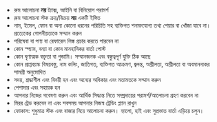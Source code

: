 - রুম আলোচনা **নয়** ট্যাক্স, আইনি বা বিনিয়োগ পরামর্শ
- রুম আলোচনা স্টক ক্রয়/বিক্রয় **নয়** একটি ইঙ্গিত
- নাম, ইমেল, ফোন বা অন্য কোনো ধরনের পরিচিতি সহ ব্যক্তিগত শনাক্তযোগ্য তথ্য শেয়ার বা খোঁজা যাবে না। প্রত্যেকের গোপনীয়তাকে সম্মান করুন
- পরিষেবা বা পণ্য বা রেফারেল লিঙ্ক প্রচার করতে পারবেন না
- কোন স্প্যাম, বন্যা বা কোন মানহানিকর বার্তা পোস্ট
- কোন ঘৃণাত্মক বক্তৃতা বা গুন্ডামি। সম্মানজনক এবং বন্ধুত্বপূর্ণ যুক্তি ঠিক আছে
- কোন প্রাপ্তবয়স্ক বিষয়বস্তু, নাম কলিং, জাতিগত, ব্যক্তিগত আক্রমণ, জ্বলন্ত, অশ্লীলতা, অশ্লীলতা বা অবমাননাকর সামগ্রী অনুমোদিত
- সদয়, শ্রদ্ধাশীল এবং বিনয়ী হন এবং অন্যের অধিকার এবং মতামতকে সম্মান করুন
- পেশাদার এবং সহায়ক হন
- আপনার নিজের গবেষণা করুন এবং আর্থিক সিদ্ধান্ত নিতে সম্প্রদায়ের পরামর্শ/আলোচনা গ্রহণ করবেন না
- মিরর ট্রেড করবেন না এবং সবসময় আপনার নিজস্ব ট্রেডিং প্ল্যান রাখুন
- ফোকাস: শুধুমাত্র স্টক এবং বাজার নিয়ে আলোচনা করুন। হ্যালো, হাই এবং সুপ্রভাত বার্তা এড়িয়ে চলুন।
